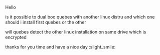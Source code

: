 Hello 

is it possible to dual boo quebes with another linux distru and which one should i install first quebes or the other

will quebes detect the other linux installation on same drive which is encrypted

thanks for you time and have a nice day :slight_smile:
